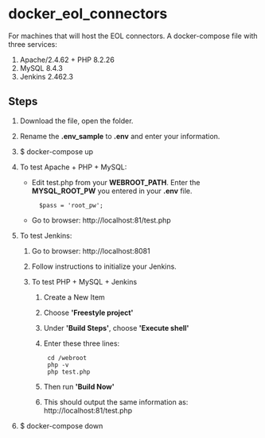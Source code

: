 # docker_eol_connectors

For machines that will host the EOL connectors.
A docker-compose file with three services:

1. Apache/2.4.62 + PHP 8.2.26
2. MySQL 8.4.3
3. Jenkins 2.462.3

## Steps

1. Download the file, open the folder.
2. Rename the **.env_sample** to **.env** and enter your information.
3. $ docker-compose up
4. To test Apache + PHP + MySQL:
      - Edit test.php from your **WEBROOT_PATH**. Enter the **MYSQL_ROOT_PW** you entered in your **.env** file.
        
              $pass = 'root_pw';
        
      - Go to browser: http://localhost:81/test.php
5. To test Jenkins:

   1. Go to browser: http://localhost:8081
   2. Follow instructions to initialize your Jenkins.
   3. To test PHP + MySQL + Jenkins

      1. Create a New Item
      2. Choose **'Freestyle project'**
      3. Under **'Build Steps'**, choose **'Execute shell'**
      4. Enter these three lines:

              cd /webroot 
              php -v 
              php test.php
  
      5. Then run **'Build Now'**
      6. This should output the same information as: http://localhost:81/test.php

6. $ docker-compose down
